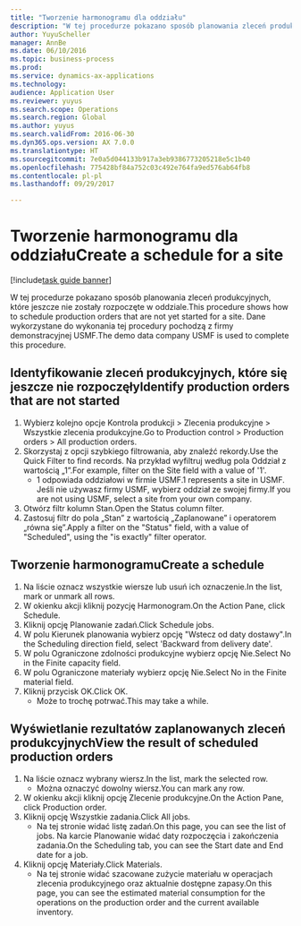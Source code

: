 ```yaml
--- 
title: "Tworzenie harmonogramu dla oddziału"
description: "W tej procedurze pokazano sposób planowania zleceń produkcyjnych, które jeszcze nie zostały rozpoczęte w oddziale."
author: YuyuScheller
manager: AnnBe
ms.date: 06/10/2016
ms.topic: business-process
ms.prod: 
ms.service: dynamics-ax-applications
ms.technology: 
audience: Application User
ms.reviewer: yuyus
ms.search.scope: Operations
ms.search.region: Global
ms.author: yuyus
ms.search.validFrom: 2016-06-30
ms.dyn365.ops.version: AX 7.0.0
ms.translationtype: HT
ms.sourcegitcommit: 7e0a5d044133b917a3eb9386773205218e5c1b40
ms.openlocfilehash: 775428bf84a752c03c492e764fa9ed576ab64fb8
ms.contentlocale: pl-pl
ms.lasthandoff: 09/29/2017

---
```

# <a name="create-a-schedule-for-a-site"></a><span data-ttu-id="92bf4-103">Tworzenie harmonogramu dla oddziału</span><span class="sxs-lookup"><span data-stu-id="92bf4-103">Create a schedule for a site</span></span>

[!include[task guide banner](../../includes/task-guide-banner.md)]

<span data-ttu-id="92bf4-104">W tej procedurze pokazano sposób planowania zleceń produkcyjnych, które jeszcze nie zostały rozpoczęte w oddziale.</span><span class="sxs-lookup"><span data-stu-id="92bf4-104">This procedure shows how to schedule production orders that are not yet started for a site.</span></span>  <span data-ttu-id="92bf4-105">Dane wykorzystane do wykonania tej procedury pochodzą z firmy demonstracyjnej USMF.</span><span class="sxs-lookup"><span data-stu-id="92bf4-105">The demo data company USMF is used to complete this procedure.</span></span>


## <a name="identify-production-orders-that-are-not-started"></a><span data-ttu-id="92bf4-106">Identyfikowanie zleceń produkcyjnych, które się jeszcze nie rozpoczęły</span><span class="sxs-lookup"><span data-stu-id="92bf4-106">Identify production orders that are not started</span></span>
1. <span data-ttu-id="92bf4-107">Wybierz kolejno opcje Kontrola produkcji > Zlecenia produkcyjne > Wszystkie zlecenia produkcyjne.</span><span class="sxs-lookup"><span data-stu-id="92bf4-107">Go to Production control > Production orders > All production orders.</span></span>
2. <span data-ttu-id="92bf4-108">Skorzystaj z opcji szybkiego filtrowania, aby znaleźć rekordy.</span><span class="sxs-lookup"><span data-stu-id="92bf4-108">Use the Quick Filter to find records.</span></span> <span data-ttu-id="92bf4-109">Na przykład wyfiltruj według pola Oddział z wartością „1”.</span><span class="sxs-lookup"><span data-stu-id="92bf4-109">For example, filter on the Site field with a value of '1'.</span></span>
    * <span data-ttu-id="92bf4-110">1 odpowiada oddziałowi w firmie USMF.</span><span class="sxs-lookup"><span data-stu-id="92bf4-110">1 represents a site in USMF.</span></span> <span data-ttu-id="92bf4-111">Jeśli nie używasz firmy USMF, wybierz oddział ze swojej firmy.</span><span class="sxs-lookup"><span data-stu-id="92bf4-111">If you are not using USMF, select a site from your own company.</span></span>  
3. <span data-ttu-id="92bf4-112">Otwórz filtr kolumn Stan.</span><span class="sxs-lookup"><span data-stu-id="92bf4-112">Open the Status column filter.</span></span>
4. <span data-ttu-id="92bf4-113">Zastosuj filtr do pola „Stan” z wartością „Zaplanowane” i operatorem „równa się”.</span><span class="sxs-lookup"><span data-stu-id="92bf4-113">Apply a filter on the "Status" field, with a value of "Scheduled", using the "is exactly" filter operator.</span></span>

## <a name="create-a-schedule"></a><span data-ttu-id="92bf4-114">Tworzenie harmonogramu</span><span class="sxs-lookup"><span data-stu-id="92bf4-114">Create a schedule</span></span>
1. <span data-ttu-id="92bf4-115">Na liście oznacz wszystkie wiersze lub usuń ich oznaczenie.</span><span class="sxs-lookup"><span data-stu-id="92bf4-115">In the list, mark or unmark all rows.</span></span>
2. <span data-ttu-id="92bf4-116">W okienku akcji kliknij pozycję Harmonogram.</span><span class="sxs-lookup"><span data-stu-id="92bf4-116">On the Action Pane, click Schedule.</span></span>
3. <span data-ttu-id="92bf4-117">Kliknij opcję Planowanie zadań.</span><span class="sxs-lookup"><span data-stu-id="92bf4-117">Click Schedule jobs.</span></span>
4. <span data-ttu-id="92bf4-118">W polu Kierunek planowania wybierz opcję "Wstecz od daty dostawy".</span><span class="sxs-lookup"><span data-stu-id="92bf4-118">In the Scheduling direction field, select 'Backward from delivery date'.</span></span>
5. <span data-ttu-id="92bf4-119">W polu Ograniczone zdolności produkcyjne wybierz opcję Nie.</span><span class="sxs-lookup"><span data-stu-id="92bf4-119">Select No in the Finite capacity field.</span></span>
6. <span data-ttu-id="92bf4-120">W polu Ograniczone materiały wybierz opcję Nie.</span><span class="sxs-lookup"><span data-stu-id="92bf4-120">Select No in the Finite material field.</span></span>
7. <span data-ttu-id="92bf4-121">Kliknij przycisk OK.</span><span class="sxs-lookup"><span data-stu-id="92bf4-121">Click OK.</span></span>
    * <span data-ttu-id="92bf4-122">Może to trochę potrwać.</span><span class="sxs-lookup"><span data-stu-id="92bf4-122">This may take a while.</span></span>  

## <a name="view-the-result-of-scheduled-production-orders"></a><span data-ttu-id="92bf4-123">Wyświetlanie rezultatów zaplanowanych zleceń produkcyjnych</span><span class="sxs-lookup"><span data-stu-id="92bf4-123">View the result of scheduled production orders</span></span>
1. <span data-ttu-id="92bf4-124">Na liście oznacz wybrany wiersz.</span><span class="sxs-lookup"><span data-stu-id="92bf4-124">In the list, mark the selected row.</span></span>
    * <span data-ttu-id="92bf4-125">Można oznaczyć dowolny wiersz.</span><span class="sxs-lookup"><span data-stu-id="92bf4-125">You can mark any row.</span></span>  
2. <span data-ttu-id="92bf4-126">W okienku akcji kliknij opcję Zlecenie produkcyjne.</span><span class="sxs-lookup"><span data-stu-id="92bf4-126">On the Action Pane, click Production order.</span></span>
3. <span data-ttu-id="92bf4-127">Kliknij opcję Wszystkie zadania.</span><span class="sxs-lookup"><span data-stu-id="92bf4-127">Click All jobs.</span></span>
    * <span data-ttu-id="92bf4-128">Na tej stronie widać listę zadań.</span><span class="sxs-lookup"><span data-stu-id="92bf4-128">On this page, you can see the list of jobs.</span></span> <span data-ttu-id="92bf4-129">Na karcie Planowanie widać daty rozpoczęcia i zakończenia zadania.</span><span class="sxs-lookup"><span data-stu-id="92bf4-129">On the Scheduling tab, you can see the Start date and End date for a job.</span></span>  
4. <span data-ttu-id="92bf4-130">Kliknij opcję Materiały.</span><span class="sxs-lookup"><span data-stu-id="92bf4-130">Click Materials.</span></span>
    * <span data-ttu-id="92bf4-131">Na tej stronie widać szacowane zużycie materiału w operacjach zlecenia produkcyjnego oraz aktualnie dostępne zapasy.</span><span class="sxs-lookup"><span data-stu-id="92bf4-131">On this page, you can see the estimated material consumption for the operations on the production order and the current available inventory.</span></span>  


